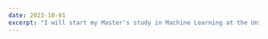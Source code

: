 ```yaml
---
date: 2023-10-01
excerpt: "I will start my Master's study in Machine Learning at the University of Tübingen. See you in Tübingen 🇩🇪."
---
```


